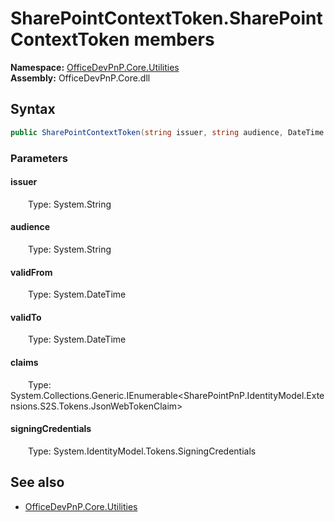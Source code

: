 # SharePointContextToken.SharePointContextToken members 
  

**Namespace:** [OfficeDevPnP.Core.Utilities](OfficeDevPnP.Core.Utilities.md)  
**Assembly:** OfficeDevPnP.Core.dll  
## Syntax
```C#
public SharePointContextToken(string issuer, string audience, DateTime validFrom, DateTime validTo, IEnumerable<JsonWebTokenClaim> claims, SigningCredentials signingCredentials)
```
### Parameters
#### issuer  
&emsp;&emsp;Type: System.String  
#### audience  
&emsp;&emsp;Type: System.String  
#### validFrom  
&emsp;&emsp;Type: System.DateTime  
#### validTo  
&emsp;&emsp;Type: System.DateTime  
#### claims  
&emsp;&emsp;Type: System.Collections.Generic.IEnumerable<SharePointPnP.IdentityModel.Extensions.S2S.Tokens.JsonWebTokenClaim>  
#### signingCredentials  
&emsp;&emsp;Type: System.IdentityModel.Tokens.SigningCredentials  
## See also
- [OfficeDevPnP.Core.Utilities](OfficeDevPnP.Core.Utilities.md)
